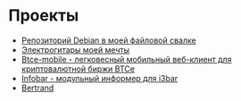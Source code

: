 Проекты
=======

+ [Репозиторий Debian в моей файловой свалке](project/wasteland-debian-repo)
+ [Электрогитары моей мечты](project/guitars)
+ [Btce-mobile - легковесный мобильный веб-клиент для криптовалютной биржи BTCe](project/btce-mobile)
+ [Infobar - модульный информер для i3bar](project/infobar)
+ [Bertrand](/project/bertrand)
